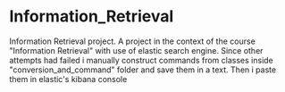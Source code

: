 # Information_Retrieval
Information Retrieval project. A project in the context of the course "Information Retrieval" with use of elastic search engine.
Since other attempts had failed i manually construct commands from classes inside "conversion_and_command" folder and save them in a text.
Then i paste them in elastic's kibana console
